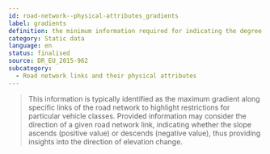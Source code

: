 ```yaml
---
id: road-network--physical-attributes_gradients
label: gradients
definition: the minimum information required for indicating the degree of inclination (or the rate ascent/descent) of a road network’s links.
category: Static data
language: en
status: finalised
source: DR_EU_2015-962
subcategory:
  - Road network links and their physical attributes
---
```


>This information is typically identified as the maximum gradient along specific links of the road network to highlight restrictions for particular vehicle classes. Provided information may consider the direction of a given road network link, indicating whether the slope ascends (positive value) or descends (negative value), thus providing insights into the direction of elevation change.

